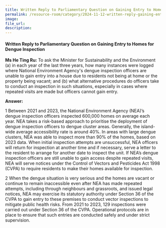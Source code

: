 ```yaml
---
title: Written Reply to Parliamentary Question on Gaining Entry to Homes for Dengue Inspection
permalink: /resource-room/category/2024-11-12-written-reply-gaining-entry-to-homes-for-dengue-inspection/
image:
file_url:
description:
---
```

#### Written Reply to Parliamentary Question on Gaining Entry to Homes for Dengue Inspection
 
**Ms He Ting Ru:** To ask the Minister for Sustainability and the Environment (a) in each year of the last three years, how many instances were logged where National Environment Agency's dengue inspection officers are unable to gain entry into a house due to residents not being at home or the property being vacant; and (b) what alternative procedures do officers take to conduct an inspection in such situations, especially in cases where repeated visits are made but officers cannot gain entry.
 
**Answer:**
 
1 Between 2021 and 2023, the National Environment Agency (NEA)’s dengue inspection officers inspected 600,000 homes on average each year. NEA takes a risk-based approach to prioritise the deployment of dengue inspection officers to dengue cluster areas. Generally, the island-wide average accessibility rate is around 40%. In areas with large dengue clusters, NEA was able to inspect more than 90% of the homes, based on 2023 data. When initial inspection attempts are unsuccessful, NEA officers will return for inspection at another time and if necessary, serve a letter to the resident to arrange for another date to inspect the unit. If NEA’s dengue inspection officers are still unable to gain access despite repeated visits, NEA will serve notices under the Control of Vectors and Pesticides Act 1998 (CVPA) to require residents to make their homes available for inspection.

2 When the dengue situation is very serious and the homes are vacant or continue to remain inaccessible even after NEA has made repeated attempts, including through neighbours and grassroots, and issued legal notices, NEA may exercise its statutory authority under Section 36 of the CVPA to gain entry to these premises to conduct vector inspections to mitigate public health risks.  From 2021 to 2023, 129 inspections were carried out under Section 36 of the CVPA. Operational protocols are in place to ensure that such entries are conducted safely and under strict supervision.  
 

